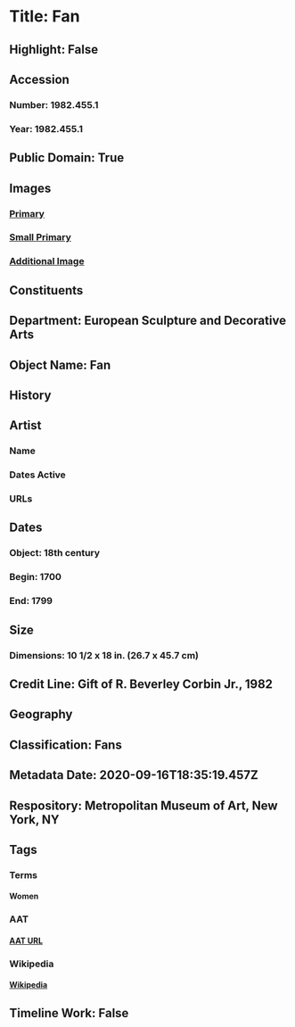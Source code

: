 # Title: Fan
## Highlight: False
## Accession
### Number: 1982.455.1
### Year: 1982.455.1
## Public Domain: True
## Images
### [Primary](https://images.metmuseum.org/CRDImages/es/original/231078.jpg)
### [Small Primary](https://images.metmuseum.org/CRDImages/es/web-large/231078.jpg)
### [Additional Image](https://images.metmuseum.org/CRDImages/es/original/231079.jpg)
## Constituents
## Department: European Sculpture and Decorative Arts
## Object Name: Fan
## History
## Artist
### Name
### Dates Active
### URLs
## Dates
### Object: 18th century
### Begin: 1700
### End: 1799
## Size
### Dimensions: 10 1/2 x 18 in.  (26.7 x 45.7 cm)
## Credit Line: Gift of R. Beverley Corbin Jr., 1982
## Geography
## Classification: Fans
## Metadata Date: 2020-09-16T18:35:19.457Z
## Respository: Metropolitan Museum of Art, New York, NY
## Tags
### Terms
#### Women
### AAT
#### [AAT URL](http://vocab.getty.edu/page/aat/300025943)
### Wikipedia
#### [Wikipedia]()
## Timeline Work: False